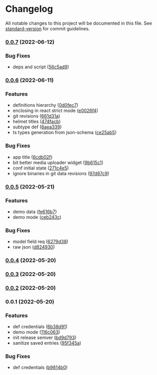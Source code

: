 # Changelog

All notable changes to this project will be documented in this file. See [standard-version](https://github.com/conventional-changelog/standard-version) for commit guidelines.

### [0.0.7](https://github.com/JulianCataldo/paper-cms/compare/v0.0.6...v0.0.7) (2022-06-12)


### Bug Fixes

* deps and script ([56c5ad9](https://github.com/JulianCataldo/paper-cms/commit/56c5ad902f7fa33611470c18d968db7ca6cb061c))

### [0.0.6](https://github.com/JulianCataldo/paper-cms/compare/v0.0.5...v0.0.6) (2022-06-11)


### Features

* definitions hierarchy ([0d0fec7](https://github.com/JulianCataldo/paper-cms/commit/0d0fec780151585e870f620238c82bdaf03de4d1))
* enclosing in react strict mode ([e0026f4](https://github.com/JulianCataldo/paper-cms/commit/e0026f41821953302aa91ba9559662615dfc9b43))
* git revisions ([661d31a](https://github.com/JulianCataldo/paper-cms/commit/661d31a03325c074ef66cdabe7f36e183efa5d59))
* helmet titles ([474facb](https://github.com/JulianCataldo/paper-cms/commit/474facbadca03947bff8992dd804afc42640aa51))
* subtype def ([6aea339](https://github.com/JulianCataldo/paper-cms/commit/6aea339cf37ba29bf5750a3b92b0292979045bfc))
* ts types generation from json-schema ([ce25ab5](https://github.com/JulianCataldo/paper-cms/commit/ce25ab5795353d26bd129d9d0e432d1c792080f5))


### Bug Fixes

* app title ([6cdb02f](https://github.com/JulianCataldo/paper-cms/commit/6cdb02f15a13fcfc8e6131f5b25afc6dcd41cb01))
* bit better media uploader widget ([9b615c1](https://github.com/JulianCataldo/paper-cms/commit/9b615c138728f9f083b66bcd879498113293683f))
* conf initial state ([271c4e5](https://github.com/JulianCataldo/paper-cms/commit/271c4e5f8ef6eb7bda60f7a1d613a18f79b269c5))
* ignore binaries in git data revisions ([97d87c9](https://github.com/JulianCataldo/paper-cms/commit/97d87c926519d60237436b4bfd75f7f04ebbdcad))

### [0.0.5](https://github.com/JulianCataldo/paper-cms/compare/v0.0.4...v0.0.5) (2022-05-21)


### Features

* demo data ([fe616b7](https://github.com/JulianCataldo/paper-cms/commit/fe616b7af50fa1886fdd9b0da477190ea7078a07))
* demo mode ([ceb243c](https://github.com/JulianCataldo/paper-cms/commit/ceb243ccb4f9204845757d6aea7fa09c6031d282))


### Bug Fixes

* model field req ([6279d38](https://github.com/JulianCataldo/paper-cms/commit/6279d386a3eb2baaf322ab4ca83ac6716be5d7b4))
* raw json ([d824930](https://github.com/JulianCataldo/paper-cms/commit/d8249303b7e624c273ce3eebd1377b0a53f7bb1d))

### [0.0.4](https://github.com/JulianCataldo/paper-cms/compare/v0.0.3...v0.0.4) (2022-05-20)

### [0.0.3](https://github.com/JulianCataldo/paper-cms/compare/v0.0.2...v0.0.3) (2022-05-20)

### [0.0.2](https://github.com/JulianCataldo/paper-cms/compare/v0.0.1...v0.0.2) (2022-05-20)

### 0.0.1 (2022-05-20)


### Features

* def credentials ([6b38d91](https://github.com/JulianCataldo/paper-cms/commit/6b38d913df745d657b4a9b7e2ee14b02caaab051))
* demo mode ([116c063](https://github.com/JulianCataldo/paper-cms/commit/116c063a7e161712845ab5f6127529663192724a))
* init release semver ([bd9d793](https://github.com/JulianCataldo/paper-cms/commit/bd9d7938039b2241218d3454a016cbf4be809f65))
* sanitize saved entries ([95f345a](https://github.com/JulianCataldo/paper-cms/commit/95f345af08667dcd82fc2d8b5684a67ed759978f))


### Bug Fixes

* def credentials ([b9814b0](https://github.com/JulianCataldo/paper-cms/commit/b9814b0b6fc5522ed878f9c9dc82c1a4590da088))
